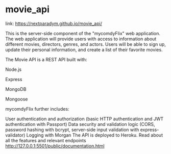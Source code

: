 # movie_api

link: https://nextparadym.github.io/movie_api/

This is the server-side component of the "mycomdyFlix" web application. The web application will provide users with access to information about different movies, directors, genres, and actors. Users will be able to sign up, update their personal information, and create a list of their favorite movies.

The Movie API is a REST API built with:

Node.js

Express

MongoDB

Mongoose


mycomdyFlix further includes:

User authentication and authorization (basic HTTP authentication and JWT authentication with Passport)
Data security and validation logic (CORS, password hashing with bcrypt, server-side input validation with express-validator)
Logging with Morgan
The API is deployed to Heroku. Read about all the features and relevant endpoints http://127.0.0.1:5501/public/documentation.html
